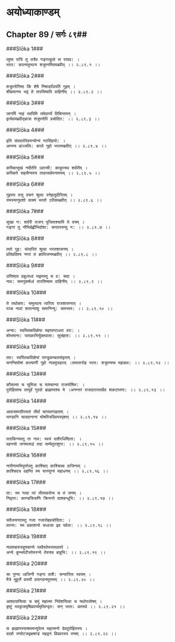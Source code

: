 अयोध्याकाण्डम्
===============================


## Chapter 89  / सर्गः ८९##


###Slōka 1###


    व्युष्य रात्रिं तु तत्रैव गङ्गाकूले स राघव: ।
    भरत: काल्यमुत्थाय शत्रुघ्नमिदमब्रवीत् ।। २.८९.१ ।।


###Slōka 2###


    शत्रुघ्नोत्तिष्ठ किं शेषे निषादाधिपतिं गुहम् ।
    शीघ्रमानय भद्रं ते तारयिष्यति वाहिनीम् ।। २.८९.२ ।।


###Slōka 3###


    जागर्मि नाहं स्वपिमि तमेवार्य्यं विचिन्तयन् ।
    इत्येवमब्रवीद्भ्रात्रा शत्रुघ्नोपि प्रचोदित: ।। २.८९.३ ।।


###Slōka 4###


    इति संवदतोरेवमन्योन्यं नरसिंहयो: ।
    आगम्य प्राञ्जलि: काले गुहो भरतमब्रवीत् ।। २.८९.४ ।।


###Slōka 5###


    कच्चित्सुखं नदीतीरे ऽवात्सी: काकुत्स्थ शर्वरीम् ।
    कच्चित्ते सहसैन्यस्य तावत्सर्वमनामयम् ।। २.८९.५ ।।


###Slōka 6###


    गुहस्य तत्तु वचनं श्रुत्वा स्नेहादुदीरितम् ।
    रामस्यानुवशो वाक्यं भरतो ऽपीदमब्रवीत् ।। २.८९.६ ।।


###Slōka 7###


    सुखा न: शर्वरी राजन् पूजिताश्चापि ते वयम् ।
    गङ्गां तु नौभिर्बह्वीभिर्दाशा: सन्तारयन्तु न: ।। २.८९.७ ।।


###Slōka 8###


    ततो गुह: संत्वरितं श्रुत्वा भरतशासनम् ।
    प्रतिप्रविश्य नगरं तं ज्ञातिजनमब्रवीत् ।। २.८९.८ ।।


###Slōka 9###


    उत्तिष्ठत प्रबुध्यध्वं भद्रमस्तु च व: सदा ।
    नाव: समनुकर्षध्वं तारयिष्याम वाहिनीम् ।। २.८९.९ ।।


###Slōka 10###


    ते तथोक्ता: समुत्थाय त्वरिता राजशासनात् ।
    पञ्च नावां शतान्याशु समानिन्यु: समन्तत: ।। २.८९.१० ।।


###Slōka 11###


    अन्या: स्वस्तिकविज्ञेया महाघण्टाधरा वरा: ।
    शोभमाना: पताकाभिर्युक्तवाता: सुसंहता: ।। २.८९.११ ।।


###Slōka 12###


    तत: स्वस्तिकविज्ञेयां पाण्डुकम्बलसंवृताम् ।
    सनन्दिघोषां कल्याणीं गुहो नावमुपाहरत् ।तामारुरोह भरत: शत्रुघ्नश्च महाबल: ।। २.८९.१२ ।।


###Slōka 13###


    कौसल्या च सुमित्रा च याश्चान्या राजयोषित: ।
    पुरोहितश्च तत्पूर्वं गुरवो ब्राह्मणाश्च ये ।अनन्तरं राजदारास्तथैव शकटापणा: ।। २.८९.१३ ।।


###Slōka 14###


    आवासमादीपयतां तीर्थं चाप्यवगाहताम् ।
    भाण्डानि चाददानानां घोषस्त्रिदिवमस्पृशत् ।। २.८९.१४ ।।


###Slōka 15###


    पताकिन्यस्तु ता नाव: स्वयं दाशैरधिष्ठिता: ।
    वहन्त्यो जनमारूढं तदा सम्पेतुराशुगा: ।। २.८९.१५ ।।


###Slōka 16###


    नारीणामभिपूर्णास्तु काश्चित् काश्चिच्च वाजिनाम् ।
    काश्चिदत्र वहन्ति स्म यानयुग्यं महाधनम् ।। २.८९.१६ ।।


###Slōka 17###


    ता: स्म गत्वा परं तीरमवरोप्य च तं जनम् ।
    निवृत्ता: काण्डचित्राणि क्रियन्ते दाशबन्धुभि: ।। २.८९.१७ ।।


###Slōka 18###


    सवैजयन्तास्तु गजा गजारोहप्रचोदिता: ।
    तरन्त: स्म प्रकाशन्ते सध्वजा इव पर्वता: ।। २.८९.१८ ।।


###Slōka 19###


    नावश्चारुरुहुश्चान्ये प्लवैस्तेरुस्तथापरे ।
    अन्ये कुम्भघटैस्तेरुरन्ये तेरुश्च बाहुभि: ।। २.८९.१९ ।।


###Slōka 20###


    सा पुण्या ध्वजिनी गङ्गा दाशै: सन्तारिता स्वयम् ।
    मैत्रे मुहूर्त्ते प्रययौ प्रयागवनमुत्तमम् ।। २.८९.२० ।।


###Slōka 21###


    आश्वासयित्वा च चमूं महात्मा निवेशयित्वा च यथोपजोषम् ।
    द्रष्टुं भरद्वाजमृषिप्रवर्य्यमृत्विग्वृत: सन् भरत: प्रतस्थे ।। २.८९.२१ ।।


###Slōka 22###


    स ब्राह्मणस्याश्रममभ्युपेत्य महात्मनो देवपुरोहितस्य ।
    ददर्श रम्योटजवृक्षषण्डं महद्वनं विप्रवरस्य रम्यम् ।। २.८९.२२ ।।



